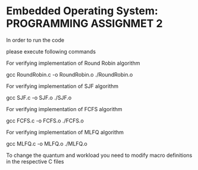 # Embedded Operating System: PROGRAMMING ASSIGNMET 2

In order to run the code

please execute following commands

For verifying implementation of Round Robin algorithm

gcc RoundRobin.c -o  RoundRobin.o
./RoundRobin.o

For verifying implementation of SJF algorithm

gcc SJF.c -o SJF.o
./SJF.o


For verifying implementation of FCFS algorithm

gcc FCFS.c -o FCFS.o
./FCFS.o

For verifying implementation of MLFQ algorithm

gcc MLFQ.c -o MLFQ.o
./MLFQ.o


To change the quantum and workload you need to modify macro definitions in the respective C files




